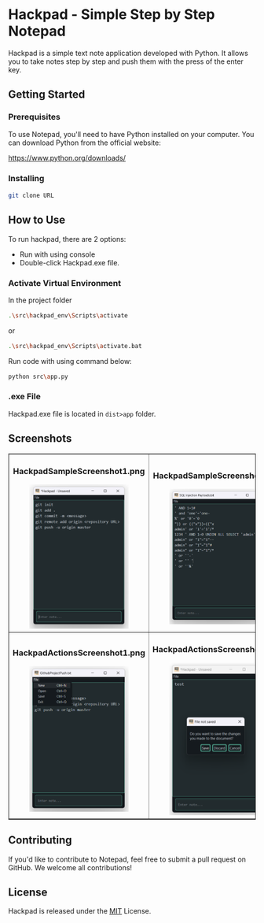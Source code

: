# Hackpad - Simple Step by Step Notepad

Hackpad is a simple text note application developed with Python. It allows you to take notes step by step and push them with the press of the enter key.

## Getting Started
### Prerequisites
To use Notepad, you'll need to have Python installed on your computer. You can download Python from the official website:

https://www.python.org/downloads/

### Installing

```bash
git clone URL
```

## How to Use
To run hackpad, there are 2 options:
- Run with using console
- Double-click Hackpad.exe file.

### Activate Virtual Environment
In the project folder
```bash
.\src\hackpad_env\Scripts\activate
```
or
```bash
.\src\hackpad_env\Scripts\activate.bat
```
Run code with using command below:
```bash
python src\app.py
```

### .exe File
Hackpad.exe file is located in `dist>app` folder.

## Screenshots
<table border="1">
    <tr>
        <td>
            <center>
                <h3>HackpadSampleScreenshot1.png</h3>
                <img style="width: 75%" src="screenshots/HackpadSampleScreenshot1.png">
            </center>
        </td>
        <td>
            <center>
                <h3>HackpadSampleScreenshot2.png</h3>
                <img style="width: 75%" src="screenshots/HackpadSampleScreenshot2.png">
            </center>
        </td>
    </tr>
    <tr>
        <td>
            <center>
                <h3>HackpadActionsScreenshot1.png</h3>
                <img style="width: 75%" src="screenshots/HackpadActionsScreenshot1.png">
            </center>
        </td>
        <td>
            <center>
                <h3>HackpadActionsScreenshot2.png</h3>
                <img style="width: 75%" src="screenshots/HackpadActionsScreenshot2.png">
            </center>
        </td>
    </tr>
</table>

## Contributing
If you'd like to contribute to Notepad, feel free to submit a pull request on GitHub. We welcome all contributions!

## License
Hackpad is released under the [MIT](https://opensource.org/license/mit/) License.
